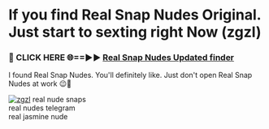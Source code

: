 # If you find Real Snap Nudes Original. Just start to sexting right Now (zgzl)

<h3>🔴 CLICK HERE 🌐==►► <a href="https://tinyurl.com/mtbk5fxa" rel="nofollow">Real Snap Nudes Updated finder</a></h3>

I found Real Snap Nudes. You'll definitely like. Just don't open Real Snap Nudes at work 😉💬

[![zgzl](https://i.imgur.com/Q8WKrnY.jpeg)](https://tinyurl.com/mtbk5fxa)
real nude snaps<br>
real nudes telegram<br>
real jasmine nude